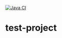 [![Java CI](https://github.com/ruslVT/test-project/actions/workflows/java-ci.yml/badge.svg)](https://github.com/ruslVT/test-project/actions/workflows/java-ci.yml)

# test-project

